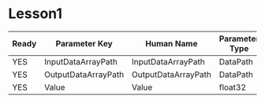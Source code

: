 # Lesson1

| Ready | Parameter Key | Human Name | Parameter Type | Parameter Class |
|-------|---------------|------------|-----------------|----------------|
| YES | InputDataArrayPath | InputDataArrayPath | DataPath | ArraySelectionParameter |
| YES | OutputDataArrayPath | OutputDataArrayPath | DataPath | ArrayCreationParameter |
| YES | Value | Value | float32 | Float32Parameter |
